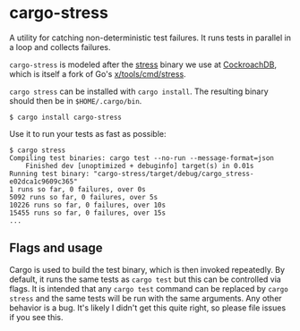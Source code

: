 cargo-stress
============

A utility for catching non-deterministic test failures. It runs tests in
parallel in a loop and collects failures.

`cargo-stress` is modeled after the [stress] binary we use at [CockroachDB],
which is itself a fork of Go's [x/tools/cmd/stress].

`cargo stress` can be installed with `cargo install`. The resulting binary
should then be in `$HOME/.cargo/bin`.

```
$ cargo install cargo-stress
```

Use it to run your tests as fast as possible:
```
$ cargo stress
Compiling test binaries: cargo test --no-run --message-format=json
    Finished dev [unoptimized + debuginfo] target(s) in 0.01s
Running test binary: "cargo-stress/target/debug/cargo_stress-e02dca1c9609c365"
1 runs so far, 0 failures, over 0s
5092 runs so far, 0 failures, over 5s
10226 runs so far, 0 failures, over 10s
15455 runs so far, 0 failures, over 15s
...
```

## Flags and usage

Cargo is used to build the test binary, which is then invoked repeatedly. By
default, it runs the same tests as `cargo test` but this can be controlled via
flags. It is intended that any `cargo test` command can be replaced by `cargo
stress` and the same tests will be run with the same arguments. Any other
behavior is a bug. It's likely I didn't get this quite right, so please file
issues if you see this.

[stress]: http://github.com/cockroachdb/stress
[CockroachDB]: http://github.com/cockroachdb/cockroach
[x/tools/cmd/stress]: https://godoc.org/golang.org/x/tools/cmd/stress
